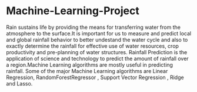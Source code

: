 # Machine-Learning-Project
Rain sustains life by providing the means for transferring water from the atmosphere to the surface.It is important for us to measure and predict local and global rainfall behavior to better undestand the water cycle and also to exactly determine the rainfall for effective use of water resources, crop productivity and pre-planning of water structures. Rainfall Prediction is the application of science and technology to predict the amount of rainfall over a region.Machine Learning algorithms are mostly useful in predicting rainfall. Some of the major Machine Learning algorithms are Linear Regression, RandomForestRegressor , Support Vector Regression , Ridge and Lasso.
